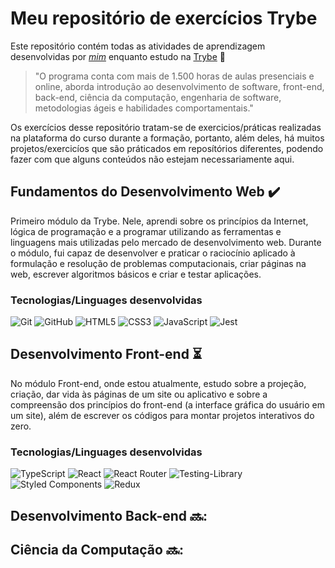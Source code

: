 # Meu repositório de exercícios Trybe

Este repositório contém todas as atividades de aprendizagem desenvolvidas por _[mim](https://github.com/gabrielmoisesa)_ enquanto estudo na [Trybe](https://www.betrybe.com/) 🚀

>"O programa conta com mais de 1.500 horas de aulas presenciais e online, aborda introdução ao desenvolvimento de software, front-end, back-end, ciência da computação, engenharia de software, metodologias ágeis e habilidades comportamentais."

Os exercícios desse repositório tratam-se de exercicios/práticas realizadas na plataforma do curso durante a formação, portanto, além deles, há muitos projetos/exercicíos que são práticados em reposítórios diferentes, podendo fazer com que alguns conteúdos não estejam necessariamente aqui.

## Fundamentos do Desenvolvimento Web :heavy_check_mark:
Primeiro módulo da Trybe. Nele, aprendi sobre os princípios da Internet, lógica de programação e a programar utilizando as ferramentas e linguagens mais utilizadas pelo mercado de desenvolvimento web. Durante o módulo, fui capaz de desenvolver e praticar o raciocínio aplicado à formulação e resolução de problemas computacionais, criar páginas na web, escrever algoritmos básicos e criar e testar aplicações.

### Tecnologias/Linguages desenvolvidas
![Git](https://img.shields.io/badge/git-%23F05033.svg?style=for-the-badge&logo=git&logoColor=white)
![GitHub](https://img.shields.io/badge/github-%23121011.svg?style=for-the-badge&logo=github&logoColor=white)
![HTML5](https://img.shields.io/badge/html5-%23E34F26.svg?style=for-the-badge&logo=html5&logoColor=white)
![CSS3](https://img.shields.io/badge/css3-%231572B6.svg?style=for-the-badge&logo=css3&logoColor=white)
![JavaScript](https://img.shields.io/badge/javascript-%23323330.svg?style=for-the-badge&logo=javascript&logoColor=%23F7DF1E)
![Jest](https://img.shields.io/badge/-jest-%23C21325?style=for-the-badge&logo=jest&logoColor=white)

## Desenvolvimento Front-end :hourglass_flowing_sand:
No módulo Front-end, onde estou atualmente, estudo sobre a projeção, criação, dar vida às páginas de um site ou aplicativo e sobre a compreensão dos princípios do front-end (a interface gráfica do usuário em um site), além de escrever os códigos para montar projetos interativos do zero.

### Tecnologias/Linguages desenvolvidas
![TypeScript](https://img.shields.io/badge/typescript-%23007ACC.svg?style=for-the-badge&logo=typescript&logoColor=white)
![React](https://img.shields.io/badge/react-%2320232a.svg?style=for-the-badge&logo=react&logoColor=%2361DAFB)
![React Router](https://img.shields.io/badge/React_Router-CA4245?style=for-the-badge&logo=react-router&logoColor=white)
![Testing-Library](https://img.shields.io/badge/-TestingLibrary-%23E33332?style=for-the-badge&logo=testing-library&logoColor=white)
![Styled Components](https://img.shields.io/badge/styled--components-DB7093?style=for-the-badge&logo=styled-components&logoColor=white)
![Redux](https://img.shields.io/badge/redux-%23593d88.svg?style=for-the-badge&logo=redux&logoColor=white)

## Desenvolvimento Back-end 🔜:

## Ciência da Computação 🔜:
